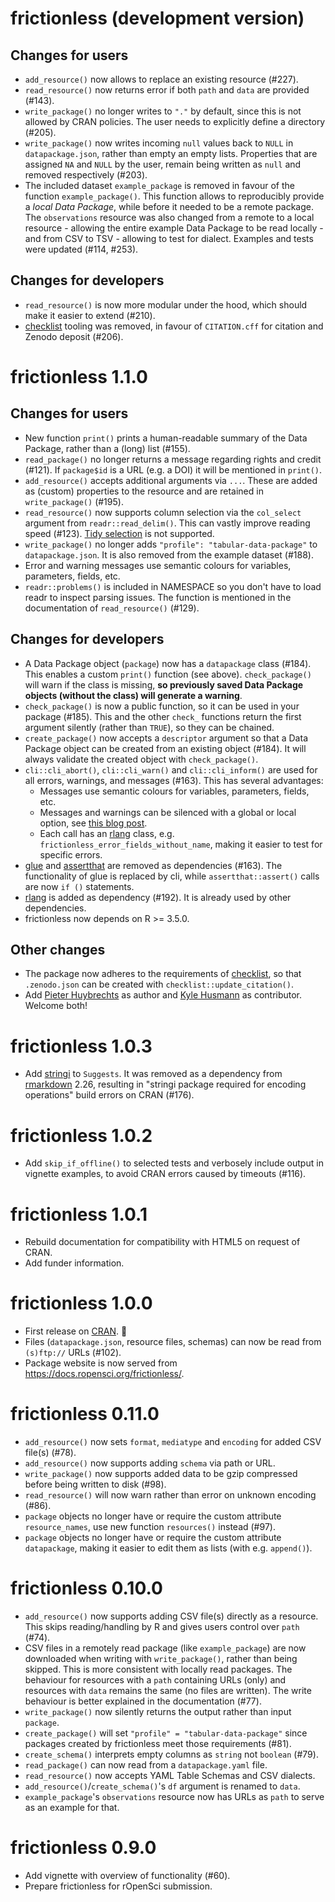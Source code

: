 # frictionless (development version)

## Changes for users

* `add_resource()` now allows to replace an existing resource (#227).
* `read_resource()` now returns error if both `path` and `data` are provided (#143).
* `write_package()` no longer writes to `"."` by default, since this is not allowed by CRAN policies. The user needs to explicitly define a directory (#205).
* `write_package()` now writes incoming `null` values back to `NULL` in `datapackage.json`, rather than empty an empty lists. Properties that are assigned `NA` and `NULL` by the user, remain being written as `null` and removed respectively (#203).
* The included dataset `example_package` is removed in favour of the function `example_package()`. This function allows to reproducibly provide a _local Data Package_, while before it needed to be a remote package. The `observations` resource was also changed from a remote to a local resource - allowing the entire example Data Package to be read locally - and from CSV to TSV - allowing to test for dialect. Examples and tests were updated (#114, #253).

## Changes for developers

* `read_resource()` is now more modular under the hood, which should make it easier to extend (#210).
* [checklist](https://github.com/inbo/checklist) tooling was removed, in favour of `CITATION.cff` for citation and Zenodo deposit (#206).

# frictionless 1.1.0

## Changes for users

* New function `print()` prints a human-readable summary of the Data Package, rather than a (long) list (#155).
* `read_package()` no longer returns a message regarding rights and credit (#121). If `package$id` is a URL (e.g. a DOI) it will be mentioned in `print()`.
* `add_resource()` accepts additional arguments via `...`. These are added as (custom) properties to the resource and are retained in `write_package()` (#195).
* `read_resource()` now supports column selection via the `col_select` argument from `readr::read_delim()`. This can vastly improve reading speed (#123). [Tidy selection](https://dplyr.tidyverse.org/reference/dplyr_tidy_select.html) is not supported.
* `write_package()` no longer adds `"profile": "tabular-data-package"` to `datapackage.json`. It is also removed from the example dataset (#188).
* Error and warning messages use semantic colours for variables, parameters, fields, etc.
* `readr::problems()` is included in NAMESPACE so you don't have to load readr to inspect parsing issues. The function is mentioned in the documentation of `read_resource()` (#129).

## Changes for developers

* A Data Package object (`package`) now has a `datapackage` class (#184). This enables a custom `print()` function (see above). `check_package()` will warn if the class is missing, **so previously saved Data Package objects (without the class) will generate a warning**.
* `check_package()` is now a public function, so it can be used in your package (#185). This and the other `check_` functions return the first argument silently (rather than `TRUE`), so they can be chained.
* `create_package()` now accepts a `descriptor` argument so that a Data Package object can be created from an existing object (#184). It will always validate the created object with `check_package()`.
* `cli::cli_abort()`, `cli::cli_warn()` and `cli::cli_inform()` are used for all errors, warnings, and messages (#163). This has several advantages:
  * Messages use semantic colours for variables, parameters, fields, etc.
  * Messages and warnings can be silenced with a global or local option, see [this blog post](https://ropensci.org/blog/2024/02/06/verbosity-control-packages/).
  * Each call has an [rlang](https://cran.r-project.org/package=rlang) class, e.g. `frictionless_error_fields_without_name`, making it easier to test for specific errors.
* [glue](https://cran.r-project.org/package=glue) and [assertthat](https://cran.r-project.org/package=assertthat) are removed as dependencies (#163). The functionality of glue is replaced by cli, while `assertthat::assert()` calls are now `if ()` statements.
* [rlang](https://cran.r-project.org/package=rlang) is added as dependency (#192). It is already used by other dependencies.
* frictionless now depends on R >= 3.5.0.

## Other changes

* The package now adheres to the requirements of [checklist](https://github.com/inbo/checklist), so that `.zenodo.json` can be created with `checklist::update_citation()`.
* Add [Pieter Huybrechts](https://orcid.org/0000-0002-6658-6062) as author and [Kyle Husmann](https://orcid.org/0000-0001-9875-8976) as contributor. Welcome both!

# frictionless 1.0.3

* Add [stringi](https://cran.r-project.org/package=stringi) to `Suggests`. It was removed as a dependency from [rmarkdown](https://cran.r-project.org/package=rmarkdown) 2.26, resulting in "stringi package required for encoding operations" build errors on CRAN (#176).

# frictionless 1.0.2

* Add `skip_if_offline()` to selected tests and verbosely include output in vignette examples, to avoid CRAN errors caused by timeouts (#116).

# frictionless 1.0.1

* Rebuild documentation for compatibility with HTML5 on request of CRAN.
* Add funder information.

# frictionless 1.0.0

* First release on [CRAN](https://cran.r-project.org/package=frictionless). 🎉
* Files (`datapackage.json`, resource files, schemas) can now be read from `(s)ftp://` URLs (#102).
* Package website is now served from <https://docs.ropensci.org/frictionless/>.

# frictionless 0.11.0

* `add_resource()` now sets `format`, `mediatype` and `encoding` for added CSV file(s) (#78).
* `add_resource()` now supports adding `schema` via path or URL.
* `write_package()` now supports added data to be gzip compressed before being written to disk (#98).
* `read_resource()` will now warn rather than error on unknown encoding (#86).
* `package` objects no longer have or require the custom attribute `resource_names`, use new function `resources()` instead (#97).
* `package` objects no longer have or require the custom attribute `datapackage`, making it easier to edit them as lists (with e.g. `append()`).

# frictionless 0.10.0

* `add_resource()` now supports adding CSV file(s) directly as a resource. This skips reading/handling by R and gives users control over `path` (#74).
* CSV files in a remotely read package (like `example_package`) are now downloaded when writing with `write_package()`, rather than being skipped. This is more consistent with locally read packages. The behaviour for resources with a `path` containing URLs (only) and resources with `data` remains the same (no files are written). The write behaviour is better explained in the documentation (#77).
* `write_package()` now silently returns the output rather than input `package`.
* `create_package()` will set `"profile" = "tabular-data-package"` since packages created by frictionless meet those requirements (#81).
* `create_schema()` interprets empty columns as `string` not `boolean` (#79).
* `read_package()` can now read from a `datapackage.yaml` file.
* `read_resource()` now accepts YAML Table Schemas and CSV dialects.
* `add_resource()`/`create_schema()`'s `df` argument is renamed to `data`.
* `example_package`'s `observations` resource now has URLs as `path` to serve as an example for that.

# frictionless 0.9.0

* Add vignette with overview of functionality (#60).
* Prepare frictionless for rOpenSci submission.
